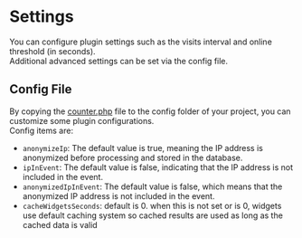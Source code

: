 # Settings 
You can configure plugin settings such as the visits interval and online threshold (in seconds).  
Additional advanced settings can be set via the config file.

## Config File
By copying the [counter.php](https://github.com/vnali/craft-counter/blob/craft5/src/config/counter.php) file to the config folder of your project, you can customize some plugin configurations.  
Config items are:  

- `anonymizeIp`: The default value is true, meaning the IP address is anonymized before processing and stored in the database.
- `ipInEvent`: The default value is false, indicating that the IP address is not included in the event.
- `anonymizedIpInEvent`: The default value is false, which means that the anonymized IP address is not included in the event.
- `cacheWidgetsSeconds`: default is 0. when this is not set or is 0, widgets use default caching system so cached results are used as long as the cached data is valid